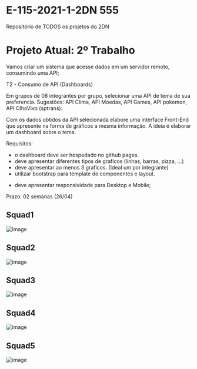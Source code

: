 # E-115-2021-1-2DN    555
Repositório de TODOS os projetos do 2DN

# Projeto Atual: 2º Trabalho
Vamos criar um sistema que acesse dados em um servidor remoto, consumindo uma API;

T2 - Consumo de API (Dashboards)

Em grupos de 08 integrantes por grupo, selecionar uma API de tema de sua preferencia. Sugestões: API Clima, API Moedas, API Games, API pokemon, API OlhoVivo (sptrans).

Com os dados obtidos da API selecionada elabore uma interface Front-End que apresente na forma de gráficos a mesma informação. A ideia é elaborar um dashboard sobre o tema.

Requisitos:
- o dashboard deve ser hospedado no github pages.
- deve apresentar diferentes tipos de graficos (linhas, barras, pizza, ...)
- deve apresentar ao menos 3 graficos. (Ideal um por integrante)
- utilizar bootstrap para template de componentes e layout.
* deve apresentar responsividade para Desktop e Mobile;

Prazo: 02 semanas (26/04)

## Squad1
![image](https://user-images.githubusercontent.com/19345272/114796496-7ed4ce00-9d67-11eb-9e7e-4fc401d805c4.png)

## Squad2
![image](https://user-images.githubusercontent.com/19345272/114796516-8f854400-9d67-11eb-8919-8c177605dbe0.png)

## Squad3
![image](https://user-images.githubusercontent.com/19345272/114796529-9a3fd900-9d67-11eb-8af6-eda90472e428.png)

## Squad4
![image](https://user-images.githubusercontent.com/19345272/114796549-a9268b80-9d67-11eb-9a08-7f3212067ed2.png)

## Squad5
![image](https://user-images.githubusercontent.com/19345272/114796631-da06c080-9d67-11eb-93e6-0556e8b9a377.png)
